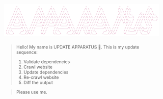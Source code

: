 # [![UPDATE APPARATUS](media/header.png)](https://github.com/haroldangenent/update-apparatus)

> Hello! My name is UPDATE APPARATUS 🤖. This is my update sequence: 
> 1. Validate dependencies
> 2. Crawl website
> 3. Update dependencies
> 4. Re-crawl website
> 5. Diff the output

> Please use me.
